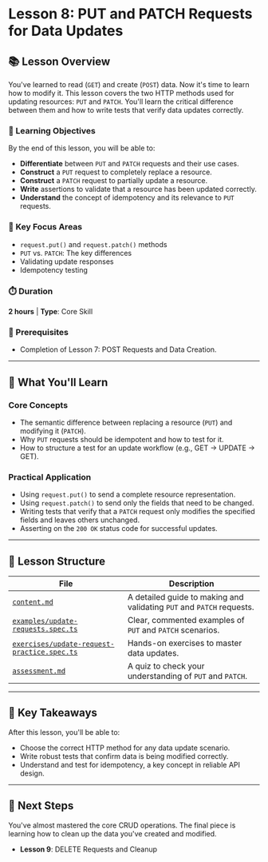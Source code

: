 # Lesson 8: PUT and PATCH Requests for Data Updates

## 📚 Lesson Overview

You've learned to read (`GET`) and create (`POST`) data. Now it's time to learn how to modify it. This lesson covers the two HTTP methods used for updating resources: `PUT` and `PATCH`. You'll learn the critical difference between them and how to write tests that verify data updates correctly.

### 🎯 Learning Objectives

By the end of this lesson, you will be able to:
- **Differentiate** between `PUT` and `PATCH` requests and their use cases.
- **Construct** a `PUT` request to completely replace a resource.
- **Construct** a `PATCH` request to partially update a resource.
- **Write** assertions to validate that a resource has been updated correctly.
- **Understand** the concept of idempotency and its relevance to `PUT` requests.

### 🔑 Key Focus Areas
- `request.put()` and `request.patch()` methods
- `PUT` vs. `PATCH`: The key differences
- Validating update responses
- Idempotency testing

### ⏱️ Duration
**2 hours** | **Type**: Core Skill

### 🔗 Prerequisites
- Completion of Lesson 7: POST Requests and Data Creation.

---

## 📖 What You'll Learn

### Core Concepts
- The semantic difference between replacing a resource (`PUT`) and modifying it (`PATCH`).
- Why `PUT` requests should be idempotent and how to test for it.
- How to structure a test for an update workflow (e.g., GET -> UPDATE -> GET).

### Practical Application
- Using `request.put()` to send a complete resource representation.
- Using `request.patch()` to send only the fields that need to be changed.
- Writing tests that verify that a `PATCH` request only modifies the specified fields and leaves others unchanged.
- Asserting on the `200 OK` status code for successful updates.

---

## 📁 Lesson Structure

| File | Description |
|------|-------------|
| [`content.md`](./content.md) | A detailed guide to making and validating `PUT` and `PATCH` requests. |
| [`examples/update-requests.spec.ts`](./examples/update-requests.spec.ts) | Clear, commented examples of `PUT` and `PATCH` scenarios. |
| [`exercises/update-request-practice.spec.ts`](./exercises/update-request-practice.spec.ts) | Hands-on exercises to master data updates. |
| [`assessment.md`](./assessment.md) | A quiz to check your understanding of `PUT` and `PATCH`. |

---

## 🎯 Key Takeaways

After this lesson, you'll be able to:
- Choose the correct HTTP method for any data update scenario.
- Write robust tests that confirm data is being modified correctly.
- Understand and test for idempotency, a key concept in reliable API design.

---

## 🔗 Next Steps

You've almost mastered the core CRUD operations. The final piece is learning how to clean up the data you've created and modified.
- **Lesson 9**: DELETE Requests and Cleanup